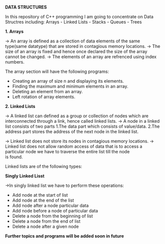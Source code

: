**DATA STRUCTURES**

In this repository of C++ programming I am going to concentrate on Data Structres including: Arrays - Linked Lists - Stacks - Queues - Trees

**1. Arrays**

-> An array is defined as a collection of data elements of the same type(same datatype) that are stored in contagious memory locations.
-> The size of an array is fixed and hence once declared the size of the array cannot be changed.
-> The elements of an array are refrenced using index numbers.

The array section will have the following programs:

* Creating an array of size n and displaying its elements.
* Finding the maximum and minimum elements in an array.
* Deleting an element from an array.
* Left rotation of array elements.

**2. Linked Lists**
     
-> A linked list can defined as a group or collection of nodes which are interconnected through a link, hence called linked lists.
-> A node in a linked list consists of two parts 1.The data part which consists of value/data.
                                                 2.The address part stores the address of the next node in the linked list.

-> Linked list does not store its nodes in contagious memory locations.
-> Linked list does not allow random access of data that is to access a particular node we have to traverse the entire list till the node      
   is found.

Linked lists are of the following types:

**Singly Linked Lisst**

->In singly linked list we have to perform these operations:

* Add node at the start of list
* Add node at the end of the list
* Add node after a node particular data
* Add node before a node of particular data
* Delete a node from the beginning of list
* Delete a node from the end of list
* Delete a node after a given node

    
**Further topics and programs will be added soon in future** 
 




